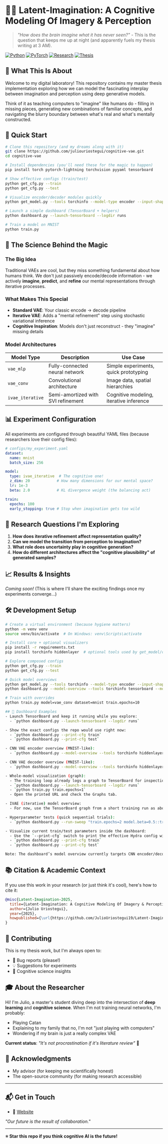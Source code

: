# 🧠✨ Latent-Imagination: A Cognitive Modeling Of Imagery & Perception

> *"How does the brain imagine what it has never seen?"* - This is the question that keeps me up at night (and apparently fuels my thesis writing at 3 AM).

[![Python](https://img.shields.io/badge/Python-3.8+-blue.svg)](https://www.python.org/downloads/)
[![PyTorch](https://img.shields.io/badge/PyTorch-2.0+-orange.svg)](https://pytorch.org/)
[![Research](https://img.shields.io/badge/Status-Active%20Research-green.svg)](https://github.com/juliouriostegui/Latent-Imagination)
[![Thesis](https://img.shields.io/badge/Master%20Thesis-In%20Progress-purple.svg)](https://github.com/juliouriostegui/Latent-Imagination)

## 🎯 What This Is About

Welcome to my digital laboratory! This repository contains my master thesis implementation exploring how we can model the fascinating interplay between imagination and perception using deep generative models.

Think of it as teaching computers to "imagine" like humans do - filling in missing pieces, generating new combinations of familiar concepts, and navigating the blurry boundary between what's real and what's mentally constructed.

## 🚀 Quick Start

```bash
# Clone this repository (and my dreams along with it)
git clone https://github.com/juliouriostegui/cognitive-vae.git
cd cognitive-vae

# Install dependencies (you'll need these for the magic to happen)
pip install torch pytorch-lightning torchvision pyyaml tensorboard

# Show effective configs (train/test)
python get_cfg.py --train
python get_cfg.py --test

# Visualize encoder/decoder modules quickly
python get_model.py --tools torchinfo --model-type encoder --input-shape 1 28 28 --hidden-dims 32 64 --z-dim 32

# Launch a simple dashboard (TensorBoard + helpers)
python dashboard.py --launch-tensorboard --logdir runs

# Train a model on MNIST
python train.py
```

## 🧬 The Science Behind the Magic

### The Big Idea

Traditional VAEs are cool, but they miss something fundamental about how humans think. We don't just passively encode/decode information - we actively **imagine**, **predict**, and **refine** our mental representations through iterative processes.

### What Makes This Special

- **Standard VAE**: Your classic encode → decode pipeline
- **Iterative VAE**: Adds a "mental refinement" step using stochastic variational inference
- **Cognitive Inspiration**: Models don't just reconstruct - they "imagine" missing details

### Model Architectures

| Model Type | Description | Use Case |
|------------|-------------|----------|
| `vae_mlp` | Fully-connected neural network | Simple experiments, quick prototyping |
| `vae_conv` | Convolutional architecture | Image data, spatial hierarchies |
| `ivae_iterative` | Semi-amortized with SVI refinement | Cognitive modeling, iterative inference |

## 📊 Experiment Configuration

All experiments are configured through beautiful YAML files (because researchers love their config files):

```yaml
# configs/my_experiment.yaml
dataset:
  name: mnist
  batch_size: 256

model:
  type: ivae_iterative  # The cognitive one!
  z_dim: 20            # How many dimensions for our mental space?
  lr: 1e-3
  beta: 2.0            # KL divergence weight (the balancing act)

train:
  epochs: 100
  early_stopping: true # Stop when imagination gets too wild
```

## 🔬 Research Questions I'm Exploring

1. **How does iterative refinement affect representation quality?**
2. **Can we model the transition from perception to imagination?**
3. **What role does uncertainty play in cognitive generation?**
4. **How do different architectures affect the "cognitive plausibility" of generated samples?**

## 📈 Results & Insights

*Coming soon!* (This is where I'll share the exciting findings once my experiments converge...)

## 🛠️ Development Setup

```bash
# Create a virtual environment (because hygiene matters)
python -m venv venv
source venv/bin/activate  # On Windows: venv\Scripts\activate

# Install core + optional visualizers
pip install -r requirements.txt
pip install torchinfo hiddenlayer  # optional tools used by get_model/dashboard

# Explore composed configs
python get_cfg.py --train
python get_cfg.py --test

# Quick model overviews
python get_model.py --tools torchinfo --model-type encoder --input-shape 1 28 28
python dashboard.py --model-overview --tools torchinfo tensorboard --model-type decoder --input-shape 1 28 28

# Train with overrides
python train.py model=vae_conv dataset=mnist train.epochs=10

## 🧭 Dashboard Examples
- Launch TensorBoard and keep it running while you explore:
  - `python dashboard.py --launch-tensorboard --logdir runs`

- Show the exact configs the repo would use right now:
  - `python dashboard.py --print-cfg train`
  - `python dashboard.py --print-cfg test`

- CNN VAE encoder overview (MNIST-like):
  - `python dashboard.py --model-overview --tools torchinfo hiddenlayer --model-type encoder --input-shape 1 28 28 --hidden-dims 32 64 --z-dim 32`

- CNN VAE decoder overview (MNIST-like):
  - `python dashboard.py --model-overview --tools torchinfo hiddenlayer --model-type decoder --input-shape 1 28 28 --hidden-dims 64 32 --z-dim 32`

- Whole-model visualization (graph):
  - The training loop already logs a graph to TensorBoard for inspection. Start TensorBoard with the dashboard, then run a short train to materialize the graph:
  - `python dashboard.py --launch-tensorboard --logdir runs`
  - `python train.py train.epochs=1`
  - Open the printed URL and check the Graphs tab.

- IVAE (iterative) model overview:
  - For now, use the TensorBoard graph from a short training run as above. If you want encoder/decoder-only views for IVAE, we can extend the dashboard to support MLP encoders/decoders similarly to the CNN ones.

- Hyperparameter tests (quick sequential trials):
  - `python dashboard.py --run-sweep "train.epochs=2 model.beta=0.5::train.epochs=2 model.beta=2.0"`

- Visualize current train/test parameters inside the dashboard:
  - Use the `--print-cfg` switch to print the effective Hydra config with all defaults and overrides resolved:
  - `python dashboard.py --print-cfg train`
  - `python dashboard.py --print-cfg test`

Note: The dashboard’s model overview currently targets CNN encoder/decoder blocks; whole-model graphs are best viewed in TensorBoard. If you’d like, we can add support for MLP/IVAE module overviews in `get_model.py` and expose them via the dashboard.
```

## 📚 Citation & Academic Context

If you use this work in your research (or just think it's cool), here's how to cite it:

```bibtex
@misc{Latent-Imagination-2025,
  title={Latent-Imagination: A Cognitive Modeling Of Imagery & Perception},
  author={Julio Uriostegui},
  year={2025},
  howpublished={\url{https://github.com/JulioUriostegui19/Latent-Imagination}}
}
```

## 🤝 Contributing

This is my thesis work, but I'm always open to:

- 🐛 Bug reports (please!)
- 💡 Suggestions for experiments
- 🧠 Cognitive science insights

## 🎓 About the Researcher

Hi! I'm Julio, a master's student diving deep into the intersection of **deep learning** and **cognitive science**. When I'm not training neural networks, I'm probably:

- Playing Catan
- Explaining to my family that no, I'm not "just playing with computers"
- Wondering if my brain is just a really complex VAE

**Current status**: *"It's not procrastination if it's literature review"* 📖

## 🙏 Acknowledgments

- My advisor (for keeping me scientifically honest)
- The open-source community (for making research accessible)

---

## 📬 Get in Touch

- 🔬 [Website](https://juliouriostegui.com)

*"Our future is the result of collaboration."*

---

**⭐ Star this repo if you think cognitive AI is the future!**
